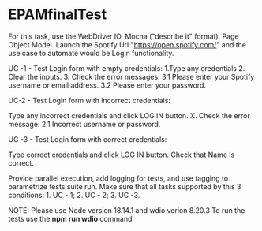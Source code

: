 # EPAMfinalTest

For this task, use the WebDriver IO, Mocha ("describe it" format), Page Object Model. Launch the Spotify Url "https://open.spotify.com/" and the use case to automate would be Login functionality.

UC -1 - Test Login form with empty credentials: 1.Type any credentials 2. Clear the inputs. 3. Check the error messages: 3.1 Please enter your Spotify username or email address. 3.2 Please enter your password.

UC-2 - Test Login form with incorrect credentials:

Type any incorrect credentials and click LOG IN button. X.
Check the error message: 2.1 Incorrect username or password.

UC -3 - Test Login form with correct credentials:

Type correct credentials and click LOG IN button.
Check that Name is correct.

Provide parallel execution, add logging for tests, and use tagging to parametrize tests suite run. Make sure that all tasks supported by this 3 conditions: 1. UC - 1; 2. UC - 2; 3. UC -3.

NOTE: Please use Node version 18.14.1 and wdio verion 8.20.3
To run the tests use the **npm run wdio** command